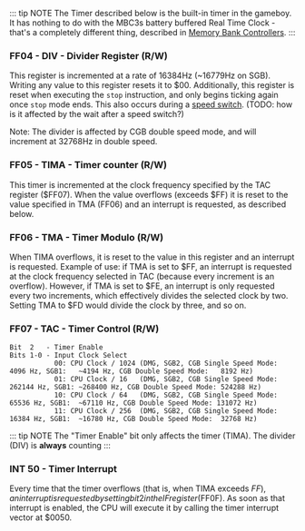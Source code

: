::: tip NOTE
The Timer described below is the built-in timer in the gameboy. It has
nothing to do with the MBC3s battery buffered Real Time Clock - that\'s
a completely different thing, described in
[Memory Bank Controllers](#memory-bank-controllers).
:::

### FF04 - DIV - Divider Register (R/W)

This register is incremented at a rate of 16384Hz (\~16779Hz on SGB).
Writing any value to this register resets it to $00.
Additionally, this register is reset when executing the `stop` instruction, and
only begins ticking again once `stop` mode ends. This also occurs during a
[speed switch](#ff4d-key1-cgb-mode-only-prepare-speed-switch).
(TODO: how is it affected by the wait after a speed switch?)

Note: The divider is affected by CGB double speed mode, and will
increment at 32768Hz in double speed.

### FF05 - TIMA - Timer counter (R/W)

This timer is incremented at the clock frequency specified by the TAC
register (\$FF07). When the value overflows (exceeds $FF)
it is reset to the value specified in TMA (FF06) and an interrupt
is requested, as described below.

### FF06 - TMA - Timer Modulo (R/W)

When TIMA overflows, it is reset to the value in this register and an interrupt is requested.
Example of use: if TMA is set to $FF, an interrupt is requested at the clock frequency selected in
TAC (because every increment is an overflow). However, if TMA is set to $FE, an interrupt is
only requested every two increments, which effectively divides the selected clock by two. Setting
TMA to $FD would divide the clock by three, and so on.

### FF07 - TAC - Timer Control (R/W)

```
Bit  2   - Timer Enable
Bits 1-0 - Input Clock Select
           00: CPU Clock / 1024 (DMG, SGB2, CGB Single Speed Mode:   4096 Hz, SGB1:   ~4194 Hz, CGB Double Speed Mode:   8192 Hz)
           01: CPU Clock / 16   (DMG, SGB2, CGB Single Speed Mode: 262144 Hz, SGB1: ~268400 Hz, CGB Double Speed Mode: 524288 Hz)
           10: CPU Clock / 64   (DMG, SGB2, CGB Single Speed Mode:  65536 Hz, SGB1:  ~67110 Hz, CGB Double Speed Mode: 131072 Hz)
           11: CPU Clock / 256  (DMG, SGB2, CGB Single Speed Mode:  16384 Hz, SGB1:  ~16780 Hz, CGB Double Speed Mode:  32768 Hz)
```

::: tip NOTE
The "Timer Enable" bit only affects the timer (TIMA). The divider (DIV) is **always** counting
:::

### INT 50 - Timer Interrupt

Every time that the timer overflows (that is, when TIMA exceeds $FF),
an interrupt is requested by setting bit 2 in the IF register
($FF0F). As soon as that interrupt is enabled, the CPU will execute it by
calling the timer interrupt vector at $0050.
